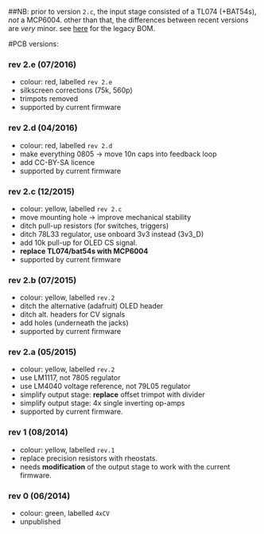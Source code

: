 ##NB: prior to version `2.c`, the input stage consisted of a TL074 (+BAT54s), _not_ a MCP6004. other than that, the differences between recent versions are _very_ minor. see [here](https://github.com/mxmxmx/O_C/wiki/BOM_legacy) for the legacy BOM.


#PCB versions:

### rev 2.e (07/2016)

- colour: red, labelled `rev 2.e`
- silkscreen corrections (75k, 560p)
- trimpots removed
- supported by current firmware

### rev 2.d (04/2016) 

- colour: red, labelled `rev 2.d`
- make everything 0805 -> move 10n caps into feedback loop 
- add CC-BY-SA licence
- supported by current firmware

### rev 2.c (12/2015) 

- colour: yellow, labelled `rev 2.c`
- move mounting hole -> improve mechanical stability
- ditch pull-up resistors (for switches, triggers)
- ditch 78L33 regulator, use onboard 3v3 instead (3v3_D)
- add 10k pull-up for OLED CS signal.
- **replace TL074/bat54s with MCP6004**
- supported by current firmware

### rev 2.b (07/2015)

- colour: yellow, labelled `rev.2`
- ditch the alternative (adafruit) OLED header
- ditch alt. headers for CV signals
- add holes (underneath the jacks)
- supported by current firmware

### rev 2.a (05/2015)

- colour: yellow, labelled `rev.2`
- use LM1117, not 7805 regulator
- use LM4040 voltage reference, not 79L05 regulator
- simplify output stage: **replace** offset trimpot with divider
- simplify output stage: 4x single inverting op-amps
- supported by current firmware.

### rev 1 (08/2014)

- colour: yellow, labelled `rev.1`
- replace precision resistors with rheostats.
- needs **modification** of the output stage to work with the current firmware.

### rev 0 (06/2014) 
- colour: green, labelled `4xCV`
- unpublished
